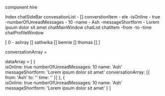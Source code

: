 component hire

Index 
    chatSideBar
        convesationList - []
            converstionItem - ele
                -isOnline - true
                -numberOfUnreadMessages - 10
                -name - Ash
                -messageShortform - Lorem ipsum dolor sit amet
    chatMainWindow
        chatList
            chatItem
                -from
                -to
                -time
    chatProfileWindow


[
    0 - ashray []
    sathwika []
    bennie []
    thomas []
]

conversationArray = 


dataArray = [
    {   
        isOnline: true
        numberOfUnreadMessages: 10
        name: 'Ash'
        messageShortform: 'Lorem ipsum dolor sit amet'
        conversationArray: [{
            from: 'Ash'
            to: ''
            time: ''
        }]
    },
    {   
        isOnline: true
        numberOfUnreadMessages: 10
        name: 'Ash'
        messageShortform: 'Lorem ipsum dolor sit amet'
    }
]